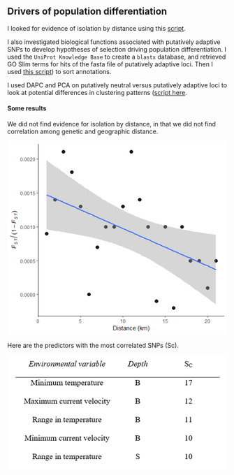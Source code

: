 ## Drivers of population differentiation

I looked for evidence of isolation by distance using this [script](https://github.com/nclowell/RAD_scallops/blob/master/5_potential_drivers_of_differentiation/IBD.R).

I also investigated biological functions associated with putatively adaptive SNPs to develop hypotheses of selection driving population differentiation. I used the ``UniProt Knowledge Base`` to create a ``blastx`` database, and retrieved GO Slim terms for hits of the fasta file of putatively adaptive loci. Then I used [this script](https://github.com/nclowell/RAD_sea_cucumbers/blob/master/5_potential_drivers_of_differentiation/gene_annotation_w_uniprot.R)) to sort annotations.

I used DAPC and PCA on putatively neutral versus putatively adaptive loci to look at potential differences in clustering patterns ([script here](https://github.com/nclowell/RAD_scallops/blob/master/3_pop_structure_analyses/PCA_DAPC.R).

#### Some results

We did not find evidence for isolation by distance, in that we did not find correlation among genetic and geographic distance.

![ibd](https://github.com/nclowell/RAD_scallops/blob/master/imgs/ibd.png?raw=true)

Here are the predictors with the most correlated SNPs (Sc).

![pred](https://github.com/nclowell/RAD_scallops/blob/master/imgs/predictors.PNG?raw=true)
